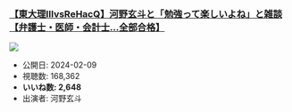 ### [【東大理ⅢvsReHacQ】河野玄斗と「勉強って楽しいよね」と雑談【弁護士・医師・会計士…全部合格】](https://www.youtube.com/watch?v=XY7gWqzenxk)
[![](https://img.youtube.com/vi/XY7gWqzenxk/hqdefault.jpg)](https://www.youtube.com/watch?v=XY7gWqzenxk)
-   公開日: 2024-02-09
-   視聴数: 168,362
-   **いいね数: 2,648**
-   出演者: 河野玄斗

